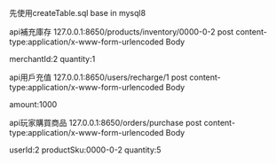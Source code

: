 先使用createTable.sql base in mysql8

api補充庫存
127.0.0.1:8650/products/inventory/0000-0-2
post content-type:application/x-www-form-urlencoded
Body

merchantId:2
quantity:1

api用戶充值
127.0.0.1:8650/users/recharge/1
post content-type:application/x-www-form-urlencoded
Body

amount:1000

api玩家購買商品
127.0.0.1:8650/orders/purchase
post content-type:application/x-www-form-urlencoded
Body

userId:2
productSku:0000-0-2
quantity:5